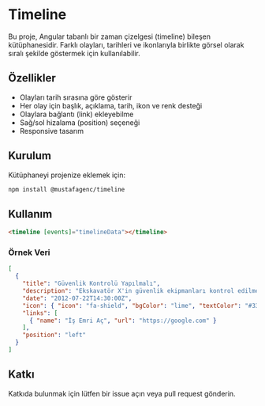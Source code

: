 # Timeline

Bu proje, Angular tabanlı bir zaman çizelgesi (timeline) bileşen kütüphanesidir. Farklı olayları, tarihleri ve ikonlarıyla birlikte görsel olarak sıralı şekilde göstermek için kullanılabilir.

## Özellikler

- Olayları tarih sırasına göre gösterir
- Her olay için başlık, açıklama, tarih, ikon ve renk desteği
- Olaylara bağlantı (link) ekleyebilme
- Sağ/sol hizalama (position) seçeneği
- Responsive tasarım

## Kurulum

Kütüphaneyi projenize eklemek için:

```sh
npm install @mustafagenc/timeline
```

## Kullanım

```html
<timeline [events]="timelineData"></timeline>
```

### Örnek Veri

```json
[
  {
    "title": "Güvenlik Kontrolü Yapılmalı",
    "description": "Ekskavatör X'in güvenlik ekipmanları kontrol edilmeli. İş emri açılabilir.",
    "date": "2012-07-22T14:30:00Z",
    "icon": { "icon": "fa-shield", "bgColor": "lime", "textColor": "#333", "borderColor": "#000"},
    "links": [
      { "name": "İş Emri Aç", "url": "https://google.com" }
    ],
    "position": "left"
  }
]
```

## Katkı

Katkıda bulunmak için lütfen bir issue açın veya pull request gönderin.
